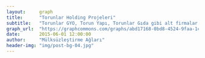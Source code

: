 ```yaml
---
layout:     graph
title:      "Torunlar Holding Projeleri"
subtitle:   "Torunlar GYO, Torun Yapı, Torunlar Gıda gibi alt firmalar üzerinden alınan ihaleler"
graph_url:  "https://graphcommons.com/graphs/abd17168-0bd8-4524-9faa-1c1b1de41d2f"
date:       2015-06-01 12:00:00
author:     "Mülksüzleştirme Ağları"
header-img: "img/post-bg-04.jpg"
---
```

